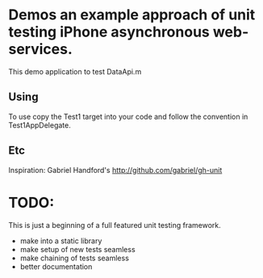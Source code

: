 # Demos an example approach of unit testing iPhone asynchronous web-services.

This demo application to test DataApi.m

## Using

To use copy the Test1 target into your code and follow the convention in Test1AppDelegate.

## Etc

Inspiration: Gabriel Handford's http://github.com/gabriel/gh-unit

# TODO:

This is just a beginning of a full featured unit testing framework.

- make into a static library
- make setup of new tests seamless
- make chaining of tests seamless
- better documentation
